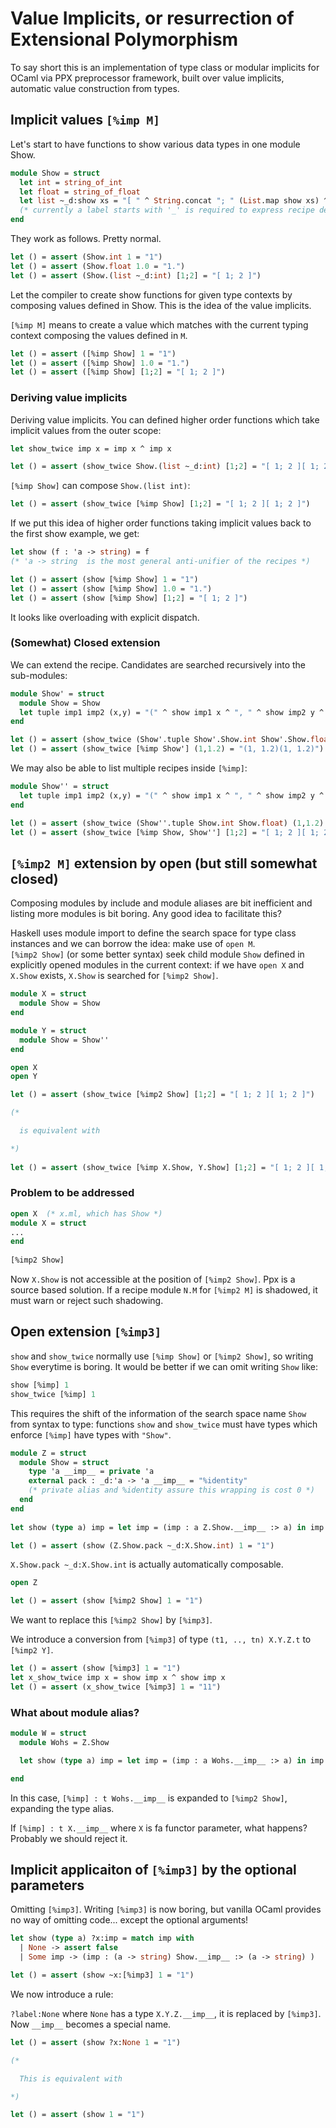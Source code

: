 # Value Implicits, or resurrection of Extensional Polymorphism

To say short this is an implementation of type class or modular implicits
for OCaml via PPX preprocessor framework, built over value implicits,
automatic value construction from types.

## Implicit values `[%imp M]`

Let's start to have functions to show various data types in one module Show.

```ocaml
module Show = struct
  let int = string_of_int
  let float = string_of_float
  let list ~_d:show xs = "[ " ^ String.concat "; " (List.map show xs) ^ " ]"
  (* currently a label starts with '_' is required to express recipe dependencies *)
end
```

They work as follows. Pretty normal.


```ocaml
let () = assert (Show.int 1 = "1")
let () = assert (Show.float 1.0 = "1.")
let () = assert (Show.(list ~_d:int) [1;2] = "[ 1; 2 ]")
```


Let the compiler to create show functions for given type contexts by composing
values defined in Show.  This is the idea of the value implicits.

`[%imp M]` means to create a value which matches with the current typing context
composing the values defined in `M`.

```ocaml
let () = assert ([%imp Show] 1 = "1")
let () = assert ([%imp Show] 1.0 = "1.")
let () = assert ([%imp Show] [1;2] = "[ 1; 2 ]")
```

### Deriving value implicits
  
Deriving value implicits.  You can defined higher order functions which take
implicit values from the outer scope:

```ocaml
let show_twice imp x = imp x ^ imp x

let () = assert (show_twice Show.(list ~_d:int) [1;2] = "[ 1; 2 ][ 1; 2 ]")
```

`[%imp Show]` can compose `Show.(list int)`:

```ocaml
let () = assert (show_twice [%imp Show] [1;2] = "[ 1; 2 ][ 1; 2 ]")
```

If we put this idea of higher order functions taking implicit values 
back to the first show example, we get:

```ocaml
let show (f : 'a -> string) = f  
(* 'a -> string  is the most general anti-unifier of the recipes *)

let () = assert (show [%imp Show] 1 = "1")
let () = assert (show [%imp Show] 1.0 = "1.")
let () = assert (show [%imp Show] [1;2] = "[ 1; 2 ]")
```

It looks like overloading with explicit dispatch.

### (Somewhat) Closed extension

We can extend the recipe. Candidates are searched recursively into the sub-modules:
  
```ocaml
module Show' = struct
  module Show = Show
  let tuple imp1 imp2 (x,y) = "(" ^ show imp1 x ^ ", " ^ show imp2 y ^ ")"
end

let () = assert (show_twice (Show'.tuple Show'.Show.int Show'.Show.float) (1,1.2) = "(1, 1.2)(1, 1.2)")
let () = assert (show_twice [%imp Show'] (1,1.2) = "(1, 1.2)(1, 1.2)")
```

We may also be able to list multiple recipes inside `[%imp]`: 

```ocaml
module Show'' = struct
  let tuple imp1 imp2 (x,y) = "(" ^ show imp1 x ^ ", " ^ show imp2 y ^ ")"
end

let () = assert (show_twice (Show''.tuple Show.int Show.float) (1,1.2) = "(1, 1.2)(1, 1.2)")
let () = assert (show_twice [%imp Show, Show''] [1;2] = "[ 1; 2 ][ 1; 2 ]")
```

## `[%imp2 M]` extension by open (but still somewhat closed)

Composing modules by include and module aliases are bit inefficient 
and listing more modules is bit boring. Any good idea to facilitate this?

Haskell uses module import to define the search space for type class instances
and we can borrow the idea: make use of `open M`.  
`[%imp2 Show]` (or some better syntax) seek child module `Show` defined 
in explicitly opened modules in the current context: if we have `open X`
and `X.Show` exists, `X.Show` is searched for `[%imp2 Show]`.

```ocaml
module X = struct
  module Show = Show
end

module Y = struct
  module Show = Show''
end

open X
open Y

let () = assert (show_twice [%imp2 Show] [1;2] = "[ 1; 2 ][ 1; 2 ]")

(*

  is equivalent with 

*)
  
let () = assert (show_twice [%imp X.Show, Y.Show] [1;2] = "[ 1; 2 ][ 1; 2 ]") 
```

### Problem to be addressed

```ocaml
open X  (* x.ml, which has Show *)
module X = struct
...
end 
  
[%imp2 Show]
```

Now `X.Show` is not accessible at the position of `[%imp2 Show]`. 
Ppx is a source based solution.  If a recipe module `N.M` for `[%imp2 M]`
is shadowed, it must warn or reject such shadowing.


## Open extension `[%imp3]` 

`show` and `show_twice` normally use `[%imp Show]` or `[%imp2 Show]`, so writing 
`Show` everytime is boring. It would be better if we can omit writing `Show` like:

```ocaml
show [%imp] 1
show_twice [%imp] 1
```

This requires the shift of the information of the search space name `Show` from
syntax to type:  functions `show` and `show_twice` must have types which enforce
`[%imp]` have types with `"Show"`.

```ocaml
module Z = struct
  module Show = struct
    type 'a __imp__ = private 'a
    external pack : _d:'a -> 'a __imp__ = "%identity"
    (* private alias and %identity assure this wrapping is cost 0 *)
  end
end
    
let show (type a) imp = let imp = (imp : a Z.Show.__imp__ :> a) in imp

let () = assert (show (Z.Show.pack ~_d:X.Show.int) 1 = "1")
```


`X.Show.pack ~_d:X.Show.int` is actually automatically composable.


```ocaml
open Z

let () = assert (show [%imp2 Show] 1 = "1")
```

We want to replace this `[%imp2 Show]` by `[%imp3]`.

We introduce a conversion from `[%imp3]` of type `(t1, .., tn) X.Y.Z.t`
to                             `[%imp2 Y]`.
  
```ocaml
let () = assert (show [%imp3] 1 = "1")
let x_show_twice imp x = show imp x ^ show imp x
let () = assert (x_show_twice [%imp3] 1 = "11")
```

### What about module alias? 

```ocaml
module W = struct
  module Wohs = Z.Show

  let show (type a) imp = let imp = (imp : a Wohs.__imp__ :> a) in imp

end
```

In this case, `[%imp] : t Wohs.__imp__`  is expanded to `[%imp2 Show]`,
expanding the type alias.

If `[%imp] : t X.__imp__`   where `X` is fa functor parameter, what happens?
Probably we should reject it.

## Implicit applicaiton of `[%imp3]` by the optional parameters

Omitting `[%imp3]`.  Writing `[%imp3]` is now boring, but vanilla 
OCaml provides no way of omitting code... except the optional arguments!

```ocaml
let show (type a) ?x:imp = match imp with
  | None -> assert false
  | Some imp -> (imp : (a -> string) Show.__imp__ :> (a -> string) ) 

let () = assert (show ~x:[%imp3] 1 = "1")
```

We now introduce a rule:

`?label:None`  where `None` has a type `X.Y.Z.__imp__`, 
it is replaced by `[%imp3]`. Now `__imp__` becomes a special name.

```ocaml
let () = assert (show ?x:None 1 = "1")

(*

  This is equivalent with

*)

let () = assert (show 1 = "1")
```
